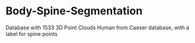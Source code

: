 # Body-Spine-Segmentation
Database with 1533 3D Point Clouds Human from Caeser database, with a label for spine points
